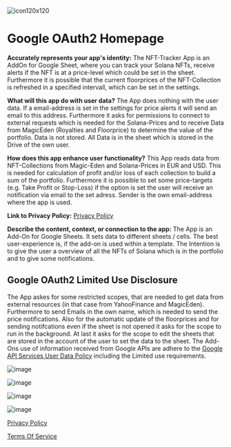 
![icon120x120](https://user-images.githubusercontent.com/105373021/168476940-9c360be3-fa01-4293-9140-f27178f01d33.png)

# Google OAuth2 Homepage

**Accurately represents your app's identity:** The NFT-Tracker App is an AddOn for Google Sheet, where you can track your Solana NFTs, receive alerts if the NFT is at a price-level which could be set in the sheet. 
Furthermore it is possible that the current floorprices of the NFT-Collection is refreshed in a specified intervall, which can be set in the settings.

**What will this app do with user data?** The App does nothing with the user data. If a email-address is set in the settings for price alerts it will send an email to this address. Furthermore it asks for permissions to connect to external requests which is needed for the Solana-Prices and to receive Data from MagicEden (Royalties and Floorprice) to determine the value of the portfolio.
Data is not stored. All Data is in the sheet which is stored in the Drive of the own user.

**How does this app enhance user functionality?** This App reads data from NFT-Collections from Magic-Eden and Solana-Prices in EUR and USD. 
This is needed for calculation of profit and/or loss of each collection to build a sum of the portfolio.
Furthermore it is possible to set some price-targets (e.g. Take Profit or Stop-Loss) if the option is set the user will receive an notification via email to the set adress. Sender is the own email-address where the app is used.

**Link to Privacy Policy:** [Privacy Policy](/privacy_policy.md)

**Describe the content, context, or connection to the app:** The App is an Add-On for Google Sheets. It sets data to different sheets / cells. The best user-experience is, if the add-on is used within a template. The Intention is to give the user a overview of all the NFTs of Solana which is in the portfolio and to give some notifications.


## Google OAuth2 Limited Use Disclosure 
The App askes for some restricted scopes, that are needed to get data from external resources (in that case from YahooFinance and MagicEden). 
Furthermore to send Emails in the own name, which is needed to send the price notifications. 
Also for the automatic update of the floorprices and for sending notifcations even if the sheet is not opened it asks for the scope to run in the background. 
At last it asks for the scope to edit the sheets that are stored in the account of the user to set the data to the sheet. 
The Add-Ons use of information received from Google APIs are adhere to the [Google API Services User Data Policy](https://developers.google.com/terms/api-services-user-data-policy) including the Limited use requirements.






![image](https://user-images.githubusercontent.com/105373021/168068497-3f305252-17ba-4c7f-b14b-39476e8f751e.png)

![image](https://user-images.githubusercontent.com/105373021/168068598-15397369-20c4-4df4-8d55-c0d0d380c072.png)

![image](https://user-images.githubusercontent.com/105373021/168068771-3a1faf91-ca9e-40f0-a100-c957dd9def3e.png)

![image](https://user-images.githubusercontent.com/105373021/168068845-7feff1ea-b57b-4aec-8f9f-15617b99e14d.png)



[Privacy Policy](/privacy_policy.md)

[Terms Of Service](/terms_of_service.md)



